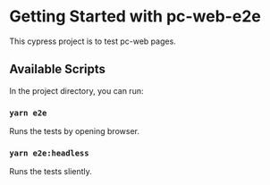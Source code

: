 # Getting Started with pc-web-e2e

This cypress project is to test pc-web pages.

## Available Scripts

In the project directory, you can run:

### `yarn e2e`

Runs the tests by opening browser.

### `yarn e2e:headless`

Runs the tests sliently.
